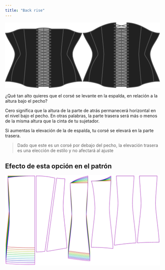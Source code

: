 ```yaml
---
title: "Back rise"
---
```


![La opción espalda elevada en Cathrin](./backrise.svg)

¿Qué tan alto quieres que el corsé se levante en la espalda, en relación a la altura bajo el pecho?

Cero significa que la altura de la parte de atrás permanecerá horizontal en el nivel bajo el pecho. En otras palabras, la parte trasera será más o menos de la misma altura que la cinta de tu sujetador.

Si aumentas la elevación de la de espalda, tu corsé se elevará en la parte trasera.

> Dado que este es un corsé por debajo del pecho, la elevación trasera es una elección de estilo y no afectará al ajuste

## Efecto de esta opción en el patrón

![Esta imagen muestra el efecto de esta opción al superponer varias variantes que tienen un valor diferente para esta opción](cathrin_backrise_sample.svg "Efecto de esta opción en el patrón")
